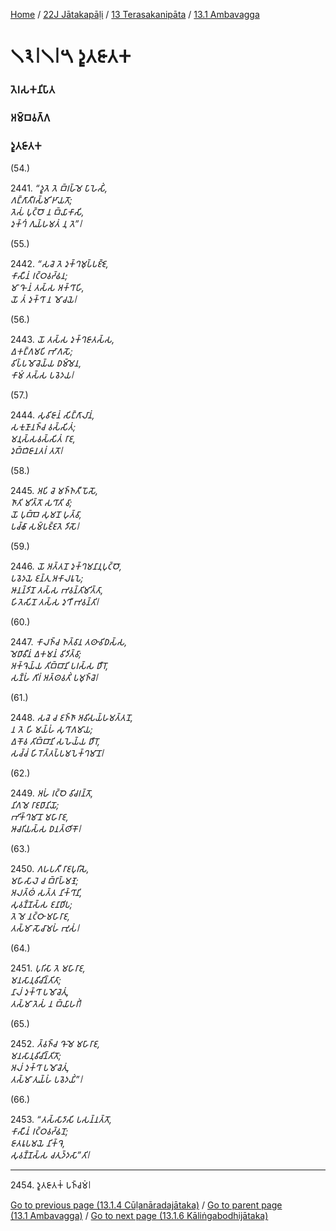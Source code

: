 
[Home](/) / [22J Jātakapāḷi](../../../22J.md) / [13 Terasakanipāta](../../13.md) / [13.1 Ambavagga](../13.1.md)

# 𑁧𑁩𑁇𑁧𑁇𑁫 𑀤𑀽𑀢𑀚𑀸𑀢𑀓

### 𑀢𑁂𑀭𑀲𑀓𑀦𑀺𑀧𑀸𑀢

### 𑀅𑀫𑁆𑀩𑀯𑀕𑁆𑀕

### 𑀤𑀽𑀢𑀚𑀸𑀢𑀓

(54.)

2441\. _“𑀤𑀽𑀢𑁂 𑀢𑁂 𑀩𑁆𑀭𑀳𑁆𑀫𑁂 𑀧𑀸𑀳𑁂𑀲𑀺𑀁,_  
_𑀕𑀗𑁆𑀕𑀸𑀢𑀻𑀭𑀲𑁆𑀫𑀺 𑀛𑀸𑀬𑀢𑁄;_  
_𑀢𑁂𑀲𑀁 𑀧𑀼𑀝𑁆𑀞𑁄 𑀦 𑀩𑁆𑀬𑀸𑀓𑀸𑀲𑀺,_  
_𑀤𑀼𑀓𑁆𑀔𑀁 𑀕𑀼𑀬𑁆𑀳𑀫𑀢𑀁 𑀦𑀼 𑀢𑁂”𑁇_  


(55.)

2442\. _“𑀲𑀘𑁂 𑀢𑁂 𑀤𑀼𑀓𑁆𑀔𑀫𑀼𑀧𑁆𑀧𑀚𑁆𑀚𑁂,_  
_𑀓𑀸𑀲𑀻𑀦𑀁 𑀭𑀝𑁆𑀞𑀯𑀟𑁆𑀠𑀦;_  
_𑀫𑀸 𑀔𑁄 𑀦𑀁 𑀢𑀲𑁆𑀲 𑀅𑀓𑁆𑀔𑀸𑀳𑀺,_  
_𑀬𑁄 𑀢𑀁 𑀤𑀼𑀓𑁆𑀔𑀸 𑀦 𑀫𑁄𑀘𑀬𑁂𑁇_  


(56.)

2443\. _𑀬𑁄 𑀢𑀲𑁆𑀲 𑀤𑀼𑀓𑁆𑀔𑀚𑀸𑀢𑀲𑁆𑀲,_  
_𑀏𑀓𑀗𑁆𑀕𑀫𑀧𑀺 𑀪𑀸𑀕𑀲𑁄;_  
_𑀯𑀺𑀧𑁆𑀧𑀫𑁄𑀘𑁂𑀬𑁆𑀬 𑀥𑀫𑁆𑀫𑁂𑀦,_  
_𑀓𑀸𑀫𑀁 𑀢𑀲𑁆𑀲 𑀧𑀯𑁂𑀤𑀬𑁇_  


(57.)

2444\. _𑀲𑀼𑀯𑀺𑀚𑀸𑀦𑀁 𑀲𑀺𑀗𑁆𑀕𑀸𑀮𑀸𑀦𑀁,_  
_𑀲𑀓𑀼𑀡𑀸𑀦𑀜𑁆𑀘 𑀯𑀲𑁆𑀲𑀺𑀢𑀁;_  
_𑀫𑀦𑀼𑀲𑁆𑀲𑀯𑀲𑁆𑀲𑀺𑀢𑀁 𑀭𑀸𑀚,_  
_𑀤𑀼𑀩𑁆𑀩𑀺𑀚𑀸𑀦𑀢𑀭𑀁 𑀢𑀢𑁄𑁇_  


(58.)

2445\. _𑀅𑀧𑀺 𑀘𑁂 𑀫𑀜𑁆𑀜𑀢𑀻 𑀧𑁄𑀲𑁄,_  
_𑀜𑀸𑀢𑀺 𑀫𑀺𑀢𑁆𑀢𑁄 𑀲𑀔𑀸𑀢𑀺 𑀯𑀸;_  
_𑀬𑁄 𑀧𑀼𑀩𑁆𑀩𑁂 𑀲𑀼𑀫𑀦𑁄 𑀳𑀼𑀢𑁆𑀯𑀸,_  
_𑀧𑀘𑁆𑀙𑀸 𑀲𑀫𑁆𑀧𑀚𑁆𑀚𑀢𑁂 𑀤𑀺𑀲𑁄𑁇_  


(59.)

2446\. _𑀬𑁄 𑀅𑀢𑁆𑀢𑀦𑁄 𑀤𑀼𑀓𑁆𑀔𑀫𑀦𑀸𑀦𑀼𑀧𑀼𑀝𑁆𑀞𑁄,_  
_𑀧𑀯𑁂𑀤𑀬𑁂 𑀚𑀦𑁆𑀢𑀼 𑀅𑀓𑀸𑀮𑀭𑀽𑀧𑁂;_  
_𑀆𑀦𑀦𑁆𑀤𑀺𑀦𑁄 𑀢𑀲𑁆𑀲 𑀪𑀯𑀦𑁆𑀢𑀺𑀫𑀺𑀢𑁆𑀢𑀸,_  
_𑀳𑀺𑀢𑁂𑀲𑀺𑀦𑁄 𑀢𑀲𑁆𑀲 𑀤𑀼𑀔𑀻 𑀪𑀯𑀦𑁆𑀢𑀺𑁇_  


(60.)

2447\. _𑀓𑀸𑀮𑀜𑁆𑀘 𑀜𑀢𑁆𑀯𑀸𑀦 𑀢𑀣𑀸𑀯𑀺𑀥𑀲𑁆𑀲,_  
_𑀫𑁂𑀥𑀸𑀯𑀻𑀦𑀁 𑀏𑀓𑀫𑀦𑀁 𑀯𑀺𑀤𑀺𑀢𑁆𑀯𑀸;_  
_𑀅𑀓𑁆𑀔𑁂𑀬𑁆𑀬 𑀢𑀺𑀩𑁆𑀩𑀸𑀦𑀺 𑀧𑀭𑀲𑁆𑀲 𑀥𑀻𑀭𑁄,_  
_𑀲𑀡𑁆𑀳𑀁 𑀕𑀺𑀭𑀁 𑀅𑀢𑁆𑀣𑀯𑀢𑀺𑀁 𑀧𑀫𑀼𑀜𑁆𑀘𑁂𑁇_  


(61.)

2448\. _𑀲𑀘𑁂 𑀘 𑀚𑀜𑁆𑀜𑀸 𑀅𑀯𑀺𑀲𑀬𑁆𑀳𑀫𑀢𑁆𑀢𑀦𑁄,_  
_𑀦 𑀢𑁂 𑀳𑀺 𑀫𑀬𑁆𑀳𑀁 𑀲𑀼𑀔𑀸𑀕𑀫𑀸𑀬;_  
_𑀏𑀓𑁄𑀯 𑀢𑀺𑀩𑁆𑀩𑀸𑀦𑀺 𑀲𑀳𑁂𑀬𑁆𑀬 𑀥𑀻𑀭𑁄,_  
_𑀲𑀘𑁆𑀘𑀁 𑀳𑀺𑀭𑁄𑀢𑁆𑀢𑀧𑁆𑀧𑀫𑀧𑁂𑀓𑁆𑀔𑀫𑀸𑀦𑁄𑁇_  


(62.)

2449\. _𑀅𑀳𑀁 𑀭𑀝𑁆𑀞𑁂 𑀯𑀺𑀘𑀭𑀦𑁆𑀢𑁄,_  
_𑀦𑀺𑀕𑀫𑁂 𑀭𑀸𑀚𑀥𑀸𑀦𑀺𑀬𑁄;_  
_𑀪𑀺𑀓𑁆𑀔𑀫𑀸𑀦𑁄 𑀫𑀳𑀸𑀭𑀸𑀚,_  
_𑀆𑀘𑀭𑀺𑀬𑀲𑁆𑀲 𑀥𑀦𑀢𑁆𑀣𑀺𑀓𑁄𑁇_  


(63.)

2450\. _𑀕𑀳𑀧𑀢𑀻 𑀭𑀸𑀚𑀧𑀼𑀭𑀺𑀲𑁂,_  
_𑀫𑀳𑀸𑀲𑀸𑀮𑁂 𑀘 𑀩𑁆𑀭𑀸𑀳𑁆𑀫𑀡𑁂;_  
_𑀅𑀮𑀢𑁆𑀣𑀁 𑀲𑀢𑁆𑀢 𑀦𑀺𑀓𑁆𑀔𑀸𑀦𑀺,_  
_𑀲𑀼𑀯𑀡𑁆𑀡𑀲𑁆𑀲 𑀚𑀦𑀸𑀥𑀺𑀧;_  
_𑀢𑁂 𑀫𑁂 𑀦𑀝𑁆𑀞𑀸 𑀫𑀳𑀸𑀭𑀸𑀚,_  
_𑀢𑀲𑁆𑀫𑀸 𑀲𑁄𑀘𑀸𑀫𑀳𑀁 𑀪𑀼𑀲𑀁𑁇_  


(64.)

2451\. _𑀧𑀼𑀭𑀺𑀲𑀸 𑀢𑁂 𑀫𑀳𑀸𑀭𑀸𑀚,_  
_𑀫𑀦𑀲𑀸𑀦𑀼𑀯𑀺𑀘𑀺𑀦𑁆𑀢𑀺𑀢𑀸;_  
_𑀦𑀸𑀮𑀁 𑀤𑀼𑀓𑁆𑀔𑀸 𑀧𑀫𑁄𑀘𑁂𑀢𑀼𑀁,_  
_𑀢𑀲𑁆𑀫𑀸 𑀢𑁂𑀲𑀁 𑀦 𑀩𑁆𑀬𑀸𑀳𑀭𑀺𑀁𑁇_  


(65.)

2452\. _𑀢𑁆𑀯𑀜𑁆𑀘 𑀔𑁄 𑀫𑁂 𑀫𑀳𑀸𑀭𑀸𑀚,_  
_𑀫𑀦𑀲𑀸𑀦𑀼𑀯𑀺𑀘𑀺𑀦𑁆𑀢𑀺𑀢𑁄;_  
_𑀅𑀮𑀁 𑀤𑀼𑀓𑁆𑀔𑀸 𑀧𑀫𑁄𑀘𑁂𑀢𑀼𑀁,_  
_𑀢𑀲𑁆𑀫𑀸 𑀢𑀼𑀬𑁆𑀳𑀁 𑀧𑀯𑁂𑀤𑀬𑀺𑀁”𑁇_  


(66.)

2453\. _“𑀢𑀲𑁆𑀲𑀸𑀤𑀸𑀲𑀺 𑀧𑀲𑀦𑁆𑀦𑀢𑁆𑀢𑁄,_  
_𑀓𑀸𑀲𑀻𑀦𑀁 𑀭𑀝𑁆𑀞𑀯𑀟𑁆𑀠𑀦𑁄;_  
_𑀚𑀸𑀢𑀭𑀽𑀧𑀫𑀬𑁂 𑀦𑀺𑀓𑁆𑀔𑁂,_  
_𑀲𑀼𑀯𑀡𑁆𑀡𑀲𑁆𑀲 𑀘𑀢𑀼𑀤𑁆𑀤𑀲𑀸”𑀢𑀺𑁇_  


---

2454\. 𑀤𑀽𑀢𑀚𑀸𑀢𑀓𑀁 𑀧𑀜𑁆𑀘𑀫𑀁𑁇



[Go to previous page (13.1.4 Cūḷanāradajātaka)](13.1.4.md) / [Go to parent page (13.1 Ambavagga)](../13.1.md) / [Go to next page (13.1.6 Kāliṅgabodhijātaka)](13.1.6.md)


